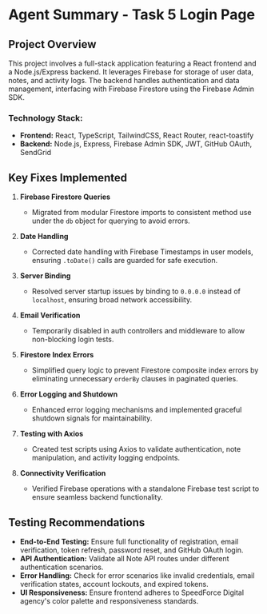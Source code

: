 # Agent Summary - Task 5 Login Page

## Project Overview
This project involves a full-stack application featuring a React frontend and a Node.js/Express backend. It leverages Firebase for storage of user data, notes, and activity logs. The backend handles authentication and data management, interfacing with Firebase Firestore using the Firebase Admin SDK.

### Technology Stack:
- **Frontend:** React, TypeScript, TailwindCSS, React Router, react-toastify
- **Backend:** Node.js, Express, Firebase Admin SDK, JWT, GitHub OAuth, SendGrid

## Key Fixes Implemented

1. **Firebase Firestore Queries**
   - Migrated from modular Firestore imports to consistent method use under the `db` object for querying to avoid errors.

2. **Date Handling**
   - Corrected date handling with Firebase Timestamps in user models, ensuring `.toDate()` calls are guarded for safe execution.

3. **Server Binding**
   - Resolved server startup issues by binding to `0.0.0.0` instead of `localhost`, ensuring broad network accessibility.

4. **Email Verification**
   - Temporarily disabled in auth controllers and middleware to allow non-blocking login tests.

5. **Firestore Index Errors**
   - Simplified query logic to prevent Firestore composite index errors by eliminating unnecessary `orderBy` clauses in paginated queries.

6. **Error Logging and Shutdown**
   - Enhanced error logging mechanisms and implemented graceful shutdown signals for maintainability.

7. **Testing with Axios**
   - Created test scripts using Axios to validate authentication, note manipulation, and activity logging endpoints.

8. **Connectivity Verification**
   - Verified Firebase operations with a standalone Firebase test script to ensure seamless backend functionality.

## Testing Recommendations

- **End-to-End Testing:** Ensure full functionality of registration, email verification, token refresh, password reset, and GitHub OAuth login.
- **API Authentication:** Validate all Note API routes under different authentication scenarios.
- **Error Handling:** Check for error scenarios like invalid credentials, email verification states, account lockouts, and expired tokens.
- **UI Responsiveness:** Ensure frontend adheres to SpeedForce Digital agency's color palette and responsiveness standards.

